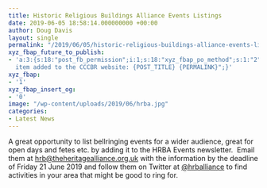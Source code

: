 ```yaml
---
title: Historic Religious Buildings Alliance Events Listings
date: 2019-06-05 18:58:14.000000000 +00:00
author: Doug Davis
layout: single
permalink: "/2019/06/05/historic-religious-buildings-alliance-events-listings/"
xyz_fbap_future_to_publish:
- 'a:3:{s:18:"post_fb_permission";i:1;s:18:"xyz_fbap_po_method";s:1:"2";s:16:"xyz_fbap_message";s:62:"News
  item added to the CCCBR website: {POST_TITLE} {PERMALINK}";}'
xyz_fbap:
- '1'
xyz_fbap_insert_og:
- '0'
image: "/wp-content/uploads/2019/06/hrba.jpg"
categories:
- Latest News
---
```

A great opportunity to list bellringing events for a wider audience, great for open days and fetes etc. by adding it to the HRBA Events newsletter.  Email them at [hrb@theheritagealliance.org.uk](mailto:hrb@theheritagealliance.org.uk "Send an email to hrb@theheritagealliance.org.uk") with the information by the deadline of Friday 21 June 2019 and follow them on Twitter at <a href="https://twitter.com/hrballiance" target="_blank" rel="noopener noreferrer">@hrballiance</a> to find activities in your area that might be good to ring for.
